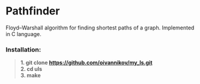 
# Pathfinder

Floyd–Warshall algorithm for finding shortest paths of a graph. Implemented in C language.

### Installation:
>**1. git clone https://github.com/oivannikov/my_ls.git**   
>**2. cd uls**  
>**3. make**  
